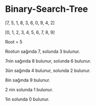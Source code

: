 # Binary-Search-Tree
[7, 5, 1, 8, 3, 6, 0, 9, 4, 2] 

[0, 1, 2, 3, 4, 5, 6, 7, 8, 9]

Root = 5

Rootun sağında 7, solunda 3 bulunur.

7nin sağında 8 bulunur, solunda 6 bulunur.

3ün sağında 4 bulunur, solunda 2 bulunur.

8in sağında 9 bulunur.

2 nin solunda 1 bulunur.

1in solunda 0 bulunur.


